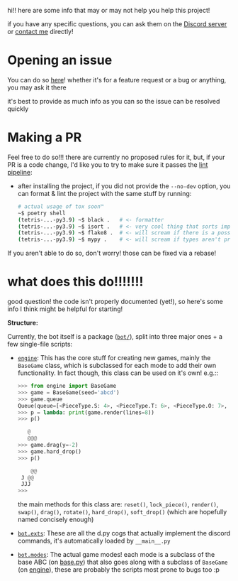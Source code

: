 hi!! here are some info that may or may not help you help this project!

if you have any specific questions, you can ask them on the [Discord server](https://discord.gg/ytJj3eQ74B) or [contact me](https://dzshn.xyz) directly!

# Opening an issue

You can do so [here](https://github.com/dzshn/tetris-discord/issues/new/choose)! whether it's for a feature request or a bug or anything, you may ask it there

it's best to provide as much info as you can so the issue can be resolved quickly

# Making a PR

Feel free to do so!!! there are currently no proposed rules for it, but, if your PR is a code change, I'd like you to try to make sure it passes the [lint pipeline](.github/workflows/lint.yml):

-   after installing the project, if you did not provide the `--no-dev` option, you can format & lint the project with the same stuff by running:

    ```sh
    # actual usage of tox soon™
    ~$ poetry shell
    (tetris-...-py3.9) ~$ black .   # <- formatter
    (tetris-...-py3.9) ~$ isort .   # <- very cool thing that sorts imports
    (tetris-...-py3.9) ~$ flake8 .  # <- will scream if there is a possible error
    (tetris-...-py3.9) ~$ mypy .    # <- will scream if types aren't properly set
    ```

If you aren't able to do so, don't worry! those can be fixed via a rebase!

# what does this do!!!!!!!

good question! the code isn't properly documented (yet!), so here's some info I think might be helpful for starting!

**Structure:**

Currently, the bot itself is a package ([`bot/`](bot)), split into three major ones + a few single-file scripts:

-   [`engine`](engine/): This has the core stuff for creating new games, mainly the `BaseGame` class, which is subclassed for each mode to add their own functionality. In fact though, this class can be used on it's own! e.g.::

    ```py
    >>> from engine import BaseGame
    >>> game = BaseGame(seed='abcd')
    >>> game.queue
    Queue(queue=[<PieceType.S: 4>, <PieceType.T: 6>, <PieceType.O: 7>, <PieceType.Z: 5>], bag=[<PieceType.I: 1>, <PieceType.L: 2>])
    >>> p = lambda: print(game.render(lines=8))
    >>> p()

       @
       @@@
    >>> game.drag(y=-2)
    >>> game.hard_drop()
    >>> p()

        @@
     J @@
     JJJ
    >>>
    ```

    the main methods for this class are: `reset()`, `lock_piece()`, `render()`, `swap()`, `drag()`, `rotate()`, `hard_drop()`, `soft_drop()` (which are hopefully named concisely enough)

-   [`bot.exts`](bot/exts): These are all the d.py cogs that actually implement the discord commands, it's automatically loaded by `__main__.py`

-   [`bot.modes`](bot/modes): The actual game modes! each mode is a subclass of the base ABC (on [base.py](bot/modes/base.py)) that also goes along with a subclass of `BaseGame` (on [engine](bot/engine/__init__.py)), these are probably the scripts most prone to bugs too :p
